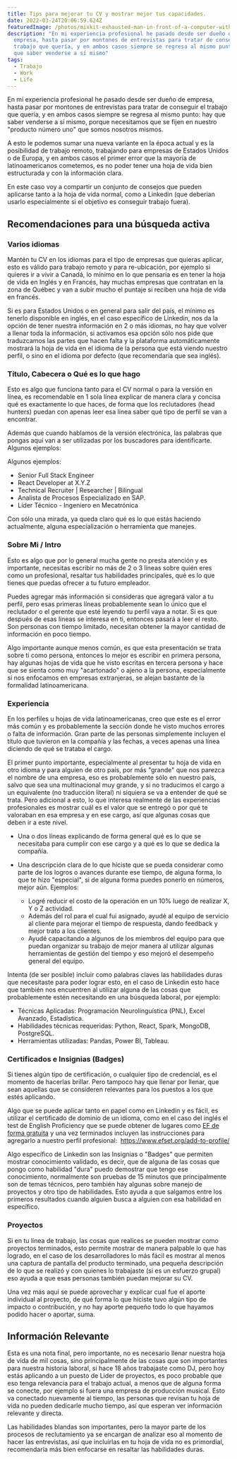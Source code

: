 ```yaml
---
title: Tips para mejorar tu CV y mostrar mejor tus capacidades.
date: 2022-03-24T20:06:59.624Z
featuredImage: /photos/mixkit-exhausted-man-in-front-of-a-computer-with-his-head-69-original.png
description: "En mi experiencia profesional he pasado desde ser dueño de
  empresa, hasta pasar por montones de entrevistas para tratar de conseguir el
  trabajo que quería, y en ambos casos siempre se regresa al mismo punto: hay
  que saber venderse a sí mismo"
tags:
  - Trabajo
  - Work
  - Life
---
```

En mi experiencia profesional he pasado desde ser dueño de empresa, hasta pasar por montones de entrevistas para tratar de conseguir el trabajo que quería, y en ambos casos siempre se regresa al mismo punto: hay que saber venderse a sí mismo, porque necesitamos que se fijen en nuestro "producto número uno" que somos nosotros mismos.

A esto le podemos sumar una nueva variante en la época actual y es la posibilidad de trabajo remoto, trabajando para empresas de Estados Unidos o de Europa, y en ambos casos el primer error que la mayoría de latinoamericanos cometemos, es no poder tener una hoja de vida bien estructurada y con la información clara.

En este caso voy a compartir un conjunto de consejos que pueden aplicarse tanto a la hoja de vida normal, como a Linkedin (que deberían usarlo especialmente si el objetivo es conseguir trabajo fuera).

## Recomendaciones para una búsqueda activa

### Varios idiomas

Mantén tu CV en los idiomas para el tipo de empresas que quieras aplicar, esto es válido para trabajo remoto y para re-ubicación, por ejemplo si quieres ir a vivir a Canadá, lo mínimo en lo que pensaría es en tener la hoja de vida en Inglés y en Francés, hay muchas empresas que contratan en la zona de Québec y van a subir mucho el puntaje si reciben una hoja de vida en francés.

Si es para Estados Unidos o en general para salir del país, el mínimo es tenerlo disponible en inglés, en el caso específico de Linkedin, nos da la opción de tener nuestra información en 2 o más idiomas, no hay que volver a llenar toda la información, si activamos esa opción sólo nos pide que traduzcamos las partes que hacen falta y la plataforma automáticamente mostrará la hoja de vida en el idioma de la persona que está viendo nuestro perfil, o sino en el idioma por defecto (que recomendaría que sea inglés).

### Título, Cabecera o Qué es lo que hago

Esto es algo que funciona tanto para el CV normal o para la versión en línea, es recomendable en 1 sola línea explicar de manera clara y concisa qué es exactamente lo que haces, de forma que los reclutadores (head hunters) puedan con apenas leer esa línea saber qué tipo de perfil se van a encontrar.

Además que cuando hablamos de la versión electrónica, las palabras que pongas aquí van a ser utilizadas por los buscadores para identificarte. Algunos ejemplos:

Algunos ejemplos:

* Senior Full Stack Engineer
* React Developer at X.Y.Z
* Technical Recruiter | Researcher | Bilingual
* Analista de Procesos Especializado en SAP.
* Líder Técnico - Ingeniero en Mecatrónica

Con sólo una mirada, ya queda claro qué es lo que estás haciendo actualmente, alguna especialización o herramienta que manejes.



### Sobre Mi / Intro

Esto es algo que por lo general mucha gente no presta atención y es importante, necesitas escribir no más de 2 o 3 líneas sobre quién eres como un profesional, resaltar tus habilidades principales, qué es lo que tienes que puedas ofrecer a tu futuro empleador. 

Puedes agregar más información si consideras que agregará valor a tu perfil, pero esas primeras líneas probablemente sean lo único que el reclutador o el gerente que esté leyendo tu perfil vaya a notar.  Si es que después de esas líneas se interesa en ti, entonces pasará a leer el resto.  Son personas con tiempo limitado, necesitan obtener la mayor cantidad de información en poco tiempo.

Algo importante aunque menos común, es que esta presentación se trata sobre ti como persona, entonces lo mejor es escribir en primera persona, hay algunas hojas de vida que he visto escritas en tercera persona y hace que se sienta como muy "acartonado" o ajeno a la persona, especialmente si nos enfocamos en empresas extranjeras, se alejan bastante de la formalidad latinoamericana.

### Experiencia

En los perfiles u hojas de vida latinoamericanas, creo que este es el error más común y es probablemente la sección donde he visto muchos errores o falta de información.  Gran parte de las personas simplemente incluyen el título que tuvieron en la compañía y las fechas, a veces apenas una línea diciendo de qué se trataba el cargo.

El primer punto importante, especialmente al presentar tu hoja de vida en otro idioma y para alguien de otro país, por más "grande" que nos parezca el nombre de una empresa, eso es probablemente sólo en nuestro país, salvo que sea una multinacional muy grande, y si no traducimos el cargo a un equivalente (no traducción literal) ni siquiera se va a entender de qué se trata.  Pero adicional a esto, lo que interesa realmente de las experiencias profesionales es mostrar cuál es el valor que se entregó o por qué te valoraban en esa empresa y en ese cargo, así que algunas cosas que deben ir a este nivel.

* Una o dos líneas explicando de forma general qué es lo que se necesitaba para cumplir con ese cargo y a qué es lo que se dedica la compañía.
* Una descripción clara de lo que hiciste que se pueda considerar como parte de los logros o avances durante ese tiempo, de alguna forma, lo que te hizo "especial", si de alguna forma puedes ponerlo en números, mejor aún.  Ejemplos:

  * Logré reducir el costo de la operación en un 10% luego de realizar X, Y o Z actividad.
  * Además del rol para el cual fui asignado, ayudé al equipo de servicio al cliente para mejorar el tiempo de respuesta, dando feedback y mejor trato a los clientes.
  * Ayudé capacitando a algunos de los miembros del equipo para que puedan organizar su trabajo de mejor manera al utilizar algunas herramientas de gestión del tiempo y eso mejoró el desempeño general del equipo.

Intenta (de ser posible) incluir como palabras claves las habilidades duras que necesitaste para poder lograr esto, en el caso de Linkedin esto hace que también nos encuentren al utilizar alguna de las cosas que probablemente estén necesitando en una búsqueda laboral, por ejemplo:
* Técnicas Aplicadas: Programación Neurolinguística (PNL), Excel Avanzado, Estadística.
* Habilidades técnicas requeridas: Python, React, Spark, MongoDB, PostgreSQL.
* Herramientas utilizadas: Pandas, Power BI, Tableau.

### Certificados e Insignias (Badges)

Si tienes algún tipo de certificación, o cualquier tipo de credencial, es el momento de hacerlas brillar. Pero tampoco hay que llenar por llenar, que sean aquellas que se consideren relevantes para los puestos a los que estés aplicando.

Algo que se puede aplicar tanto en papel como en Linkedin y es fácil, es utilizar el certificado de dominio de un idioma, como en el caso del inglés el test de English Proficiency que se puede obtener de lugares como [EF de forma gratuita](<https://www.efset.org/english-certificate/>) y una vez terminados incluyen las instrucciones para agregarlo a nuestro perfil profesional:  https://www.efset.org/add-to-profile/

Algo específico de Linkedin son las Insignias o "Badges" que permiten mostrar conocimiento validado, es decir, que de alguna de las cosas que pongo como habilidad "dura" puedo demostrar que tengo ese conocimiento, normalmente son pruebas de 15 minutos que principalmente son de temas técnicos, pero también hay algunas sobre manejo de proyectos y otro tipo de habilidades.  Esto ayuda a que salgamos entre los primeros resultados cuando alguien busca a alguien con esa habilidad en específico.

### Proyectos

Si en tu línea de trabajo, las cosas que realices se pueden mostrar como proyectos terminados, esto permite mostrar de manera palpable lo que has logrado, en el caso de los desarrolladores lo más fácil es mostrar al menos una captura de pantalla del producto terminado, una pequeña descripción de lo que se realizó y con quienes lo trabajaste (si es un esfuerzo grupal) eso ayuda a que esas personas también puedan mejorar su CV.

Una vez más aquí se puede aprovechar y explicar cual fue el aporte individual al proyecto, de qué forma lo que hiciste tuvo algún tipo de impacto o contribución, y no hay aporte pequeño todo lo que hayamos podido hacer o aportar, suma.

## Información Relevante

Esta es una nota final, pero importante, no es necesario llenar nuestra hoja de vida de mil cosas, sino principalmente de las cosas que son importantes para nuestra historia laboral, si hace 18 años trabajaste como DJ, pero hoy estás aplicando a un puesto de Lider de proyectos, es poco probable que eso tenga relevancia para el trabajo actual, a menos que de alguna forma se conecte, por ejemplo si fuera una empresa de producción musical.  Esto va conectado nuevamente al tiempo, las personas que revisan tu hoja de vida no pueden dedicarle mucho tiempo, así que esperan ver información relevante y directa.

Las habilidades blandas son importantes, pero la mayor parte de los procesos de reclutamiento ya se encargan de analizar eso al momento de hacer las entrevistas, así que incluirlas en tu hoja de vida no es primordial, recomendaría más bien enfocarse en resaltar las habilidades duras.